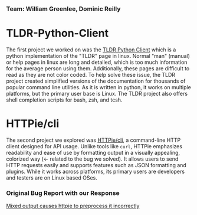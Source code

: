 ### **Team: William Greenlee, Dominic Reilly**

# TLDR-Python-Client

The first project we worked on was the [TLDR Python Client](https://github.com/tldr-pages/tldr-python-client) which is a python implementation of the "TLDR" page in linux. Normal "man" (manual) or help pages in linux are long and detailed, which is too much information for the average person using them. Additionally, these pages are difficult to read as they are not color coded. To help solve these issue, the TLDR project created simplified versions of the documentation for thousands of popular command line utilities. As it is written in python, it works on multiple platforms, but the primary user base is Linux. The TLDR project also offers shell completion scripts for bash, zsh, and tcsh.

# HTTPie/cli

The second project we explored was [HTTPie/cli](https://github.com/httpie/cli), a command-line HTTP client designed for API usage. Unlike tools like `curl`, HTTPie emphasizes readability and ease of use by formatting output in a visually appealing, colorized way (<- related to the bug we solved). It allows users to send HTTP requests easily and supports features such as JSON formatting and plugins. While it works across platforms, its primary users are developers and testers are on Linux based OSes.

### Original Bug Report with our Response
[Mixed output causes httpie to preprocess it incorrectly](https://github.com/httpie/cli/issues/1620)
